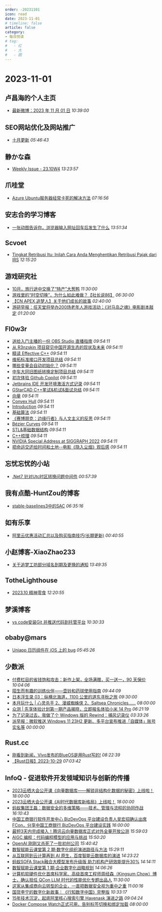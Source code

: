 ```yaml
---
order: -20231101
icon: read
date: 2023-11-01
# timeline: false
article: false
category:
- 每日悦读
# tag:
#   - 红
#   - 大
#   - 圆
---
```


# 2023-11-01 
## 卢昌海的个人主页<span></span>
* [最新微博：2023 年 11 月 01 日](https://www.changhai.org/articles/miscellaneous/blog/202311.php#latest) *10:39:00* 
## SEO网站优化及网站推广<span></span>
* [十月更新](https://seo.g2soft.net/2023/10/31/Oct-2023-update.html) *05:46:43* 
## 静かな森<span></span>
* [Weekly Issue - 23.10W4](https://innei.in/notes/158) *13:23:57* 
## 爪哇堂<span></span>
* [Azure Ubuntu服务器经常卡死的解决方法](https://www.javatang.com/archives/2023/11/01/16563820.html) *07:16:56* 
## 安志合的学习博客<span></span>
* [一张动图告诉你，浏览器输入网址回车后发生了什么](https://chegva.com/5816.html) *13:51:34* 
## Scvoet<span></span>
* [Tingkat Retribusi Itu: Inilah Cara Anda Menghentikan Retribusi Pajak dari IRS](https://scvoet.me/pajak/tingkat-retribusi-itu-inilah-cara-anda-menghentikan-retribusi-pajak-dari-irs) *12:15:20* 
## 游戏研究社<span></span>
* [10月，旅行途中交换了“特产”大葱鸭](https://www.yystv.cn/p/11303) *11:30:00* 
* [游戏里的“时空切换”，为什么如此难做？【社长说86】](https://player.bilibili.com/player.html?bvid=1K94y1574b&page=1) *06:30:00* 
* [【CN APEX 追梦人】关于他们成长的故事](https://player.bilibili.com/player.html?bvid=1oz4y1P7yN&page=1) *02:40:00* 
* [游研早报：任天堂将举办200场老年人游戏活动；《对马岛之魂》电影剧本敲定](https://www.yystv.cn/p/11300) *01:20:00* 
## Fl0w3r<span></span>
* [送给入门主播的一份 OBS Studio 直播指南](https://yousazoe.top/archives/cf9398b.html) *09:54:11* 
* [从 R3nzskin 项目窥见中国开源生态的现状及未来](https://yousazoe.top/archives/7a6d5884.html) *09:54:11* 
* [精读 Effective C++](https://yousazoe.top/archives/f1767e7a.html) *09:54:11* 
* [维拓标准接口开发项目总结](https://yousazoe.top/archives/4bc24537.html) *09:54:11* 
* [哪些变量会自动初始化？](https://yousazoe.top/archives/62e0ea85.html) *09:54:11* 
* [中车大同旧图纸转换定制项目总结](https://yousazoe.top/archives/7671ec9e.html) *09:54:11* 
* [初次体验 Github Copilot](https://yousazoe.top/archives/ff967b76.html) *09:54:11* 
* [Jetbrains IDE 开发环境激活方式记录](https://yousazoe.top/archives/a906a6fe.html) *09:54:11* 
* [GStarCAD C++笔试&机试&面试总结](https://yousazoe.top/archives/2fcb9e48.html) *09:54:11* 
* [向量](https://yousazoe.top/archives/8c47f151.html) *09:54:11* 
* [Convex Hull](https://yousazoe.top/archives/84b74385.html) *09:54:11* 
* [Introduction](https://yousazoe.top/archives/ed328fdc.html) *09:54:11* 
* [基础算法](https://yousazoe.top/archives/ce5da845.html) *09:54:11* 
* [《赛博朋克：边缘行者》与人文主义的反思](https://yousazoe.top/archives/dff9eab3.html) *09:54:11* 
* [Bézier Curves](https://yousazoe.top/archives/ca6f86db.html) *09:54:11* 
* [STL&基础数据结构](https://yousazoe.top/archives/558bb9a.html) *09:54:11* 
* [C++梳理](https://yousazoe.top/archives/74ba873d.html) *09:54:11* 
* [NVIDIA Special Address at SIGGRAPH 2022](https://yousazoe.top/archives/5bc35f45.html) *09:54:11* 
* [把命运交还给时间和土地--电影《隐入尘烟》观后感](https://yousazoe.top/archives/7d09866f.html) *09:54:11* 
## 忘忧忘忧的小站<span></span>
* [.Net7 针对Utc时区转换问题中间件](https://wangyou233.wang/archives/183) *00:57:39* 
## 我有点酷-HuntZou的博客<span></span>
* [stable-baselines3中的SAC](https://blog.woyou.cool/posts/7054/) *06:35:16* 
## 如有乐享<span></span>
* [阿里云优惠活动汇总以及购买指南技巧(长期更新)](https://51.ruyo.net/18526.html) *00:40:55* 
## 小赵博客-XiaoZhao233<span></span>
* [关于追梦工坊部分域名到期及更换的通知](https://blog.xiaozhao233.top/archives/2023/11/01/domain-name-expiration-notice-2/) *13:49:35* 
## TotheLighthouse<span></span>
* [2023.10 精神零食](https://owlswims.com/2023-10-mentalsnack/) *12:20:55* 
## 梦溪博客<span></span>
* [vs code安装Git 并推送代码到托管平台](https://www.cyrilstudio.top/archives/29/) *10:30:33* 
## obaby@mars<span></span>
* [Uniapp  日历组件在 iOS 上的 bug](https://h4ck.org.cn/2023/11/uniapp-%e6%97%a5%e5%8e%86%e7%bb%84%e4%bb%b6%e5%9c%a8-ios-%e4%b8%8a%e7%9a%84-bug/) *05:45:26* 
## 少数派<span></span>
* [付费栏目的省钱饱和攻击：新作上架，全场满赠，买一送一，90 天保价](https://sspai.com/post/84028) *10:04:06* 
* [陌生而有趣的训练伙伴——壶铃和药球使用指南](https://sspai.com/prime/story/kettelbells-medicine-balls-training-guide) *09:44:09* 
* [日本浮生录 03：纵横北海道，1100 公里的道东寻秋之旅](https://sspai.com/post/83972) *09:30:00* 
* [本月玩什么 | 心灵杀手 2、漫威蜘蛛侠 2、Saltsea Chronicles……](https://sspai.com/post/84018) *08:00:00* 
* [众测 | 先享体验计划第一期产品揭晓，立即报名体验小米 14 Pro](https://sspai.com/post/84014) *06:21:19* 
* [为了记录过去，我做了个 Windows 版的 Rewind：捕风记录仪](https://sspai.com/post/83590) *03:33:26* 
* [派早报：微软推送 Windows 11 23H2 更新、多平台宣布推进「自媒体」账号实名等](https://sspai.com/post/84019) *00:00:00* 
## Rust.cc<span></span>
* [刚看到新闻，Vivo发布的BlueOS是用Rust写的!](https://rustcc.cn/article?id=a6bac800-fbf0-4b33-a46b-eb3ca472fe71) *08:22:39* 
* [【Rust日报】2023-10-29](https://rustcc.cn/article?id=d675664b-d140-4928-bb9f-b8c4960fe1be) *07:03:42* 
## InfoQ - 促进软件开发领域知识与创新的传播<span></span>
* [2023云栖大会公开课《向量数据库——解锁非结构化数据的秘密》上线啦！](https://www.infoq.cn/video/9CRsA2ks2JhTXX4uCFi7?utm_source=rss&utm_medium=article) *18:00:00* 
* [2023云栖大会公开课《AI时代数据库新格局》上线啦！](https://www.infoq.cn/video/s0Na8Qj6SCdXVZ8lcp1F?utm_source=rss&utm_medium=article) *18:00:00* 
* [蚂蚁集团王磊：数据安全的多维策略——技术、管理与流程的协同作战](https://www.infoq.cn/article/TcacE56EJzDfMlOYs3q1?utm_source=rss&utm_medium=article) *16:10:43* 
* [中国工商银行软件开发中心 BizDevOps 平台建设负责人吴宏招确认出席 FCon，分享中国工商银行 BizDevOps 平台建设实践](https://www.infoq.cn/article/Lc8G9BT9Fhd0IGlsEVIZ?utm_source=rss&utm_medium=article) *16:00:00* 
* [最短3天内完成接入！腾讯云向量数据库正式对外全量开放公测](https://www.infoq.cn/article/oYlKQgWAzavx6Y9K7dfJ?utm_source=rss&utm_medium=article) *15:59:03* 
* [AIGC 编程：代码编程模型的应用与挑战](https://www.infoq.cn/article/WL2yVwKEqIutiwppz0wK?utm_source=rss&utm_medium=article) *15:50:20* 
* [OpenAI 刚刚又杀死了一批初创公司](https://www.infoq.cn/article/y1vbSBSYjULcGd4kgLpG?utm_source=rss&utm_medium=article) *15:40:42* 
* [数智赋能云课堂第 2 期·数字化组织演进路径与方法](https://www.infoq.cn/video/ELqwMUsPhkVTjQ8Trrod?utm_source=rss&utm_medium=article) *15:29:11* 
* [从互联网到云计算再到 AI 原生，百度智能云数据库的演进](https://www.infoq.cn/article/fha6fjAkOt5wCiw60B9l?utm_source=rss&utm_medium=article) *14:23:22* 
* [蚂蚁SOFA Stack融合大模型发布升级版 助力机构产研效能提升30%](https://www.infoq.cn/article/jQTpFmq9SqamtQEwdc0M?utm_source=rss&utm_medium=article) *14:14:11* 
* [数智赋能云课堂第 1 期·企业数字化战略规划](https://www.infoq.cn/video/zg4SomcKv0DBkqglWKGo?utm_source=rss&utm_medium=article) *14:06:26* 
* [计算机软硬件优化首席科学家、高级首席工程师周经森（Kingsum Chow）博士，确认担任 QCon LLM 时代的性能优化专题出品人](https://www.infoq.cn/article/hEPJ8eoTHjSSxGbmaWd8?utm_source=rss&utm_medium=article) *11:30:00* 
* [这家从集成商向云转型的企业，一直把数据安全视为重中之重](https://www.infoq.cn/article/4AZOVSkMAFIeSkwFQO61?utm_source=rss&utm_medium=article) *11:00:16* 
* [国货李宁的数字化新故事｜《行知数字中国》完整版](https://www.infoq.cn/video/t1ahBzGmUMalp3HDaS9I?utm_source=rss&utm_medium=article) *10:33:17* 
* [15年技术沉淀，起底阿里核心搜索引擎 Havenask 演进之路](https://www.infoq.cn/article/ult2LYNeMbLDVwzhSr0P?utm_source=rss&utm_medium=article) *09:04:24* 
* [Docker Compose Watch正式可用，告别标签切换和绑定加载](https://www.infoq.cn/article/bZO8F3dQBdzKUAaUTpvG?utm_source=rss&utm_medium=article) *08:00:00* 
